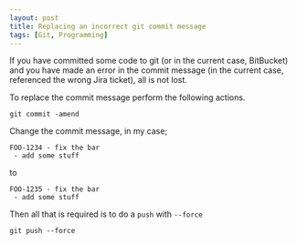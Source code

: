 ```yaml
---
layout: post
title: Replacing an incorrect git commit message
tags: [Git, Programming]
---
```


If you have committed some code to git (or in the current case, BitBucket) and you have made an error in the commit message (in the current case, referenced the wrong Jira ticket), all is not lost.

To replace the commit message perform the following actions.

```
git commit -amend
```

Change the commit message, in my case;

```
FOO-1234 - fix the bar
 - add some stuff
```

to

```
FOO-1235 - fix the bar
 - add some stuff
```

Then all that is required is to do a `push` with `--force`

```
git push --force
```
